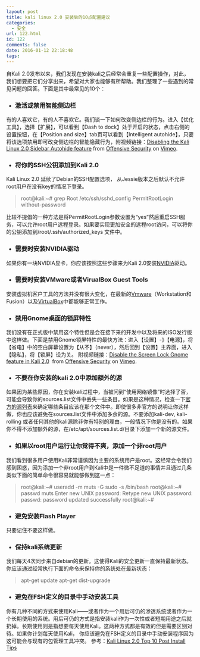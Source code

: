 ```yaml
---
layout: post
title: kali linux 2.0 安装后的10点配置建议
categories:
  - 安全
url: 122.html
id: 122
comments: false
date: 2016-01-12 22:18:48
tags:
---
```


自Kali 2.0发布以来，我们发现在安装kali之后经常会重复一些配置操作，对此，我们想要把它们分享出来，希望对大家也能够有所帮助。我们整理了一些遇到的常见问题的回答。下面是其中最常见的10个：

*   ### 激活或禁用智能侧边栏
    

有的人喜欢它，有的人不喜欢它。我们谈一下如何改变侧边栏的行为。进入【优化工具】，选择【扩展】，可以看到【Dash to dock】处于开启的状态，点击右侧的设置按钮，在【Position and size】tab页可以看到【Intelligent autohide】，只要将该选项禁用即可改变侧边栏的智能隐藏行为，附视频链接：[Disabling the Kali Linux 2.0 Sidebar Autohide feature](https://vimeo.com/136136854) from [Offensive Security](https://vimeo.com/offsec) on [Vimeo](https://vimeo.com).

*   ### 将你的SSH公钥添加到Kali 2.0
    

Kali Linux 2.0 延续了Debian的SSH配置选项， 从Jessie版本之后默认不允许root用户在没有key的情况下登录。

> root@kali:~# grep Root /etc/ssh/sshd_config PermitRootLogin without-password

比较不提倡的一种方法是将PermitRootLogin参数设置为“yes”然后重启SSH服务，可以允许root用户远程登录。如果要实现更加安全的远程root访问，可以将你的公钥添加到/root/.ssh/authorized_keys 文件中。

*   ### 需要时安装NVIDIA驱动
    

如果你有一块NVIDIA显卡，你应该按照这些步骤来为Kali 2.0安装[NVIDIA](http://docs.kali.org/general-use/install-nvidia-drivers-on-kali-linux)驱动。

*   ### 需要时安装VMware或者VirualBox Guest Tools
    

安装虚拟机客户工具的方法并没有很大变化，在最新的[Vmware](http://docs.kali.org/general-use/install-vmware-tools-kali-guest)（Workstation和Fusion）以及[VirtualBox](http://docs.kali.org/general-use/kali-linux-virtual-box-guest)中都能够正常工作。

*   ### 禁用Gnome桌面的锁屏特性
    

我们没有在正式版中禁用这个特性但是会在接下来的开发中以及将来的ISO发行版中这样做。下面是禁用Gnome锁屏特性的最快方法：进入【设置】-》【电源】，将【省电】中的空白屏幕设置为【从不】（never），然后回到【设置】主界面，进入【隐私】，将【锁屏】设为关。 附视频链接：[Disable the Screen Lock Gnome feature in Kali 2.0](https://vimeo.com/136158400)  from [Offensive Security](https://vimeo.com/offsec) on [Vimeo](https://vimeo.com).

*   ### 不要在你安装的kali 2.0中添加额外的源
    

如果因为某些原因，你在安装kali过程中，当被问到“使用网络镜像”时选择了否，可能会导致你的sources.list文件中丢失一些条目。如果是这种情况，检查一下[官方的源列表](http://docs.kali.org/general-use/kali-linux-sources-list-repositories)来确定哪些条目应该在那个文件中。即使很多非官方的说明让你这样做，你也应该避免在sources.list文件中添加多余的源。不要添加kali-dev, kali-rolling 或者任何其他的kali源除非你有特别的理由，一般情况下你是没有的。如果你不得不添加额外的源，在/etc/apt/sources.list.d/目录下添加一个新的源文件。

*   ### 如果以root用户运行让你觉得不爽，添加一个非root用户
    

我们看到很多用户使用Kali非常谨慎因为主要的系统用户是root。这经常会令我们感到困惑，因为添加一个非root用户到Kali中是一件微不足道的事情并且通过几条类似下面的简单命令很容易就能够做到这一点：

> root@kali:~# useradd -m muts -G sudo -s /bin/bash root@kali:~# passwd muts Enter new UNIX password: Retype new UNIX password: passwd: password updated successfully root@kali:~#

*   ### 避免安装Flash Player
    

只要记住不要这样做。

*   ### 保持kali系统更新
    

我们每天4次同步来自debian的更新。这使得Kali的安全更新一直保持最新状态。你应该通过经常执行下面的命令来保持你的系统处在最新状态：

> apt-get update apt-get dist-upgrade

*   ### 避免在FSH定义的目录中手动安装工具
    

你有几种不同的方式来使用Kali——或者作为一个用后可仍的渗透系统或者作为一个长期使用的系统。用后可仍的方式是指安装kali作为一次性或者短期用途之后就扔掉。长期使用则是指想要每天使用Kali。这两种方式都是有效的但是需要区别对待。如果你计划每天使用Kali， 你应该避免在FSH定义的目录中手动安装程序因为这可能会与现有的包管理工具冲突。 参考：[Kali Linux 2.0 Top 10 Post Install Tips](https://www.offensive-security.com/kali-linux/top-10-post-install-tips/)